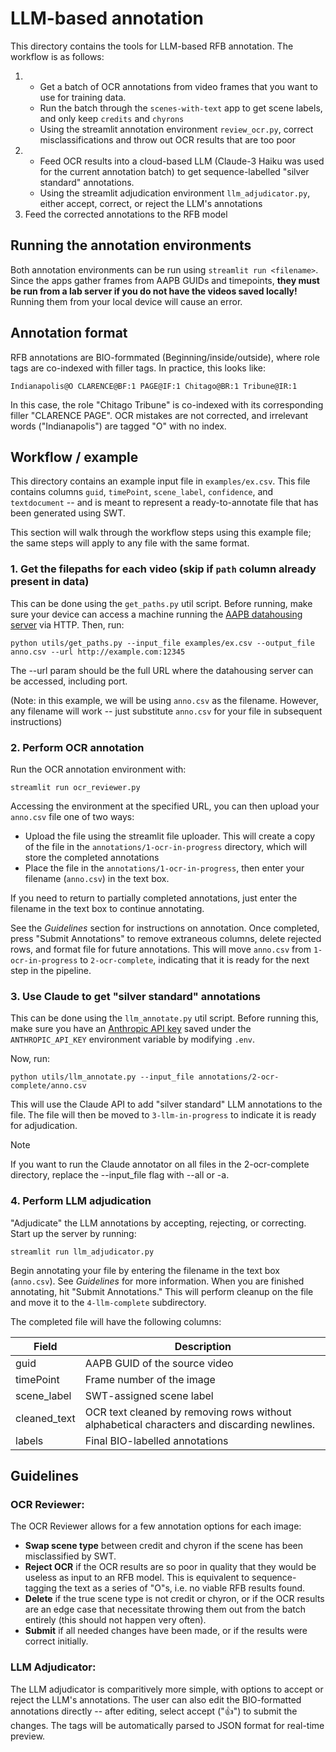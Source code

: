 # LLM-based annotation

This directory contains the tools for LLM-based RFB annotation. The workflow is as follows:

1. - Get a batch of OCR annotations from video frames that you want to use for training data.
    - Run the batch through the `scenes-with-text` app to get scene labels, and only keep `credits` and `chyrons`
    - Using the streamlit annotation environment `review_ocr.py`, correct misclassifications and throw out OCR results that are too poor
2.  - Feed OCR results into a cloud-based LLM (Claude-3 Haiku was used for the current annotation batch) to get sequence-labelled "silver standard" annotations.
    - Using the streamlit adjudication environment `llm_adjudicator.py`, either accept, correct, or reject the LLM's annotations
3. Feed the corrected annotations to the RFB model

## Running the annotation environments

Both annotation environments can be run using `streamlit run <filename>`. Since the apps gather frames from AAPB GUIDs and timepoints, **they must be run from a lab server if you do not have the videos saved locally!** Running them from your local device will cause an error.

## Annotation format

RFB annotations are BIO-formmated (Beginning/inside/outside), where role tags are co-indexed with filler tags. In practice, this looks like:

`Indianapolis@O CLARENCE@BF:1 PAGE@IF:1 Chitago@BR:1 Tribune@IR:1`

In this case, the role "Chitago Tribune" is co-indexed with its corresponding filler "CLARENCE PAGE". OCR mistakes are not corrected, and irrelevant words ("Indianapolis") are tagged "O" with no index.


## Workflow / example

This directory contains an example input file in `examples/ex.csv`. This file contains columns `guid`, `timePoint`, `scene_label`, `confidence`, and `textdocument` -- and is meant to represent a ready-to-annotate file that has been generated using SWT.

This section will walk through the workflow steps using this example file; the same steps will apply to any file with the same format.

### 1. Get the filepaths for each video (skip if `path` column already present in data)

This can be done using the `get_paths.py` util script. Before running, make sure your device can access a machine running the [AAPB datahousing server](https://github.com/clamsproject/aapb-brandeis-datahousing) via HTTP. Then, run:

```
python utils/get_paths.py --input_file examples/ex.csv --output_file anno.csv --url http://example.com:12345
```

The --url param should be the full URL where the datahousing server can be accessed, including port.

(Note: in this example, we will be using `anno.csv` as the filename. However, any filename will work -- just substitute `anno.csv` for your file in subsequent instructions)

### 2. Perform OCR annotation

Run the OCR annotation environment with:

```
streamlit run ocr_reviewer.py
```

Accessing the environment at the specified URL, you can then upload your `anno.csv` file one of two ways:

- Upload the file using the streamlit file uploader. This will create a copy of the file in the `annotations/1-ocr-in-progress` directory, which will store the completed annotations
- Place the file in the `annotations/1-ocr-in-progress`, then enter your filename (`anno.csv`) in the text box.

If you need to return to partially completed annotations, just enter the filename in the text box to continue annotating.

See the *Guidelines* section for instructions on annotation. Once completed, press "Submit Annotations" to remove extraneous columns, delete rejected rows, and format file for future annotations. This will move `anno.csv` from `1-ocr-in-progress` to `2-ocr-complete`, indicating that it is ready for the next step in the pipeline.

### 3. Use Claude to get "silver standard" annotations

This can be done using the `llm_annotate.py` util script. Before running this, make sure you have an [Anthropic API key](https://docs.anthropic.com/en/api/getting-started) saved under the `ANTHROPIC_API_KEY` environment variable by modifying `.env`.

Now, run:

```
python utils/llm_annotate.py --input_file annotations/2-ocr-complete/anno.csv
```

This will use the Claude API to add "silver standard" LLM annotations to the file. The file will then be moved to `3-llm-in-progress` to indicate it is ready for adjudication.

> [!NOTE]
> If you want to run the Claude annotator on all files in the 2-ocr-complete directory, replace the --input_file flag with --all or -a.

### 4. Perform LLM adjudication

"Adjudicate" the LLM annotations by accepting, rejecting, or correcting. Start up the server by running:

```
streamlit run llm_adjudicator.py
```

Begin annotating your file by entering the filename in the text box (`anno.csv`). See *Guidelines* for more information. When you are finished annotating, hit "Submit Annotations." This will perform cleanup on the file and move it to the `4-llm-complete` subdirectory.

The completed file will have the following columns:

| Field | Description |
|-------|-------------|
| guid | AAPB GUID of the source video  |
| timePoint | Frame number of the image  |
| scene_label | SWT-assigned scene label |
| cleaned_text | OCR text cleaned by removing rows without alphabetical characters and discarding newlines. |
| labels | Final BIO-labelled annotations |



## Guidelines

### OCR Reviewer:

The OCR Reviewer allows for a few annotation options for each image:

- **Swap scene type** between credit and chyron if the scene has been misclassified by SWT.
- **Reject OCR** if the OCR results are so poor in quality that they would be useless as input to an RFB model. This is equivalent to sequence-tagging the text as a series of "O"s, i.e. no viable RFB results found.
- **Delete** if the true scene type is not credit or chyron, or if the OCR results are an edge case that necessitate throwing them out from the batch entirely (this should not happen very often).
- **Submit** if all needed changes have been made, or if the results were correct initially.

### LLM Adjudicator:

The LLM adjudicator is comparitively more simple, with options to accept or reject the LLM's annotations. The user can also edit the BIO-formatted annotations directly -- after editing, select accept ("👍") to submit the changes. The tags will be automatically parsed to JSON format for real-time preview.